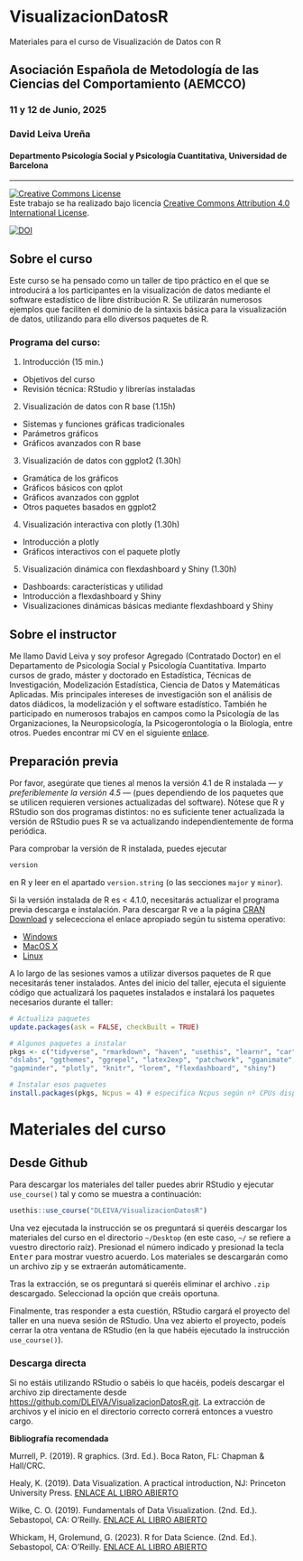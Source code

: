 # VisualizacionDatosR

Materiales para el curso de Visualización de Datos con R

## Asociación Española de Metodología de las Ciencias del Comportamiento (AEMCCO)

### 11 y 12 de Junio, 2025

### David Leiva Ureña

#### Departmento Psicología Social y Psicología Cuantitativa, Universidad de Barcelona

---

<a rel="license" href="http://creativecommons.org/licenses/by/4.0/"><img alt="Creative Commons License" style="border-width:0" src="https://i.creativecommons.org/l/by/4.0/88x31.png" /></a><br />Este trabajo se ha realizado bajo licencia <a rel="license" href="http://creativecommons.org/licenses/by/4.0/">Creative Commons Attribution 4.0 International License</a>.

[![DOI](https://zenodo.org/badge/DOI/10.5281/zenodo.8152802.svg)](https://doi.org/10.5281/zenodo.15574102)

## Sobre el curso

Este curso se ha pensado como un taller de tipo práctico en el que se introducirá a los participantes en la visualización de datos mediante el software estadístico de libre distribución R. Se utilizarán numerosos ejemplos que faciliten el dominio de la sintaxis básica para la visualización de datos, utilizando para ello diversos paquetes de R.

### Programa del curso:

1. Introducción (15 min.)
 - Objetivos del curso
 - Revisión técnica: RStudio y librerías instaladas

2. Visualización de datos con R base (1.15h)
 - Sistemas y funciones gráficas tradicionales 
 - Parámetros gráficos
 - Gráficos avanzados con R base

3. Visualización de datos con ggplot2 (1.30h)
 - Gramática de los gráficos
 - Gráficos básicos con qplot
 - Gráficos avanzados con ggplot
 - Otros paquetes basados en ggplot2

4. Visualización interactiva con plotly (1.30h)
 - Introducción a plotly
 - Gráficos interactivos con el paquete plotly

5. Visualización dinámica con flexdashboard y Shiny (1.30h)
 - Dashboards: características y utilidad
 - Introducción a flexdashboard y Shiny
 - Visualizaciones dinámicas básicas mediante flexdashboard y Shiny

## Sobre el instructor

Me llamo David Leiva y soy profesor Agregado (Contratado Doctor) en el Departamento de Psicología Social y Psicología Cuantitativa. Imparto cursos de grado, máster y doctorado en Estadística, Técnicas de Investigación, Modelización Estadística, Ciencia de Datos y Matemáticas Aplicadas. Mis principales intereses de investigación son el análisis de datos diádicos, la modelización y el software estadístico. También he participado en numerosos trabajos en campos como la Psicología de las Organizaciones, la Neuropsicología, la Psicogerontología o la Biología, entre otros. Puedes encontrar mi CV en el siguiente [enlace](https://github.com/DLEIVA/CV/blob/main/CV_DLU_2025.pdf).

## Preparación previa

Por favor, asegúrate que tienes al menos la versión 4.1 de R instalada &mdash; *y preferiblemente la versión 4.5* &mdash; (pues dependiendo de los paquetes que se utilicen requieren versiones actualizadas del software). Nótese que R y RStudio son dos programas distintos: no es suficiente tener actualizada la versión de RStudio pues R se va actualizando independientemente de forma periódica.

Para comprobar la versión de R instalada, puedes ejecutar

```r
version
```

en R y leer en el apartado `version.string` (o las secciones `major` y `minor`).

Si la versión instalada de R es < 4.1.0, necesitarás actualizar el programa previa descarga e instalación. Para descargar R ve a la página [CRAN Download](https://cran.r-project.org/) y selececciona el enlace apropiado según tu sistema operativo:

* [Windows](https://cran.r-project.org/bin/windows/)
* [MacOS X](https://cran.r-project.org/bin/macosx/)
* [Linux](https://cran.r-project.org/bin/linux/)

A lo largo de las sesiones vamos a utilizar diversos paquetes de R que necesitarás tener instalados. Antes del inicio del taller, ejecuta el siguiente código que actualizará los paquetes instalados e instalará los paquetes necesarios durante el taller:

```r
# Actualiza paquetes
update.packages(ask = FALSE, checkBuilt = TRUE)

# Algunos paquetes a instalar
pkgs <- c("tidyverse", "rmarkdown", "haven", "usethis", "learnr", "car", "magick","gridExtra",
"dslabs", "ggthemes", "ggrepel", "latex2exp", "patchwork", "gganimate", "ggvis",
"gapminder", "plotly", "knitr", "lorem", "flexdashboard", "shiny")

# Instalar esos paquetes
install.packages(pkgs, Ncpus = 4) # especifica Ncpus según nº CPUs disponibles en tu ordenador
```

# Materiales del curso

## Desde Github

Para descargar los materiales del taller puedes abrir RStudio y ejecutar `use_course()` tal y como se muestra a continuación:

```r
usethis::use_course("DLEIVA/VisualizacionDatosR")
```

Una vez ejecutada la instrucción se os preguntará si queréis descargar los materiales del curso en el directorio `~/Desktop` (en este caso, `~/` se refiere a vuestro directorio raíz). Presionad el número indicado y presionad la tecla <kbd>Enter</kbd> para mostrar vuestro acuerdo. Los materiales se descargarán como un archivo zip y se extraerán automáticamente.

Tras la extracción, se os preguntará si queréis eliminar el archivo `.zip` descargado. Seleccionad la opción que creáis oportuna.

Finalmente, tras responder a esta cuestión, RStudio cargará el proyecto del taller en una nueva sesión de RStudio. Una vez abierto el proyecto, podeís cerrar la otra ventana de RStudio (en la que habéis ejecutado la instrucción `use_course()`).

### Descarga directa

Si no estáis utilizando RStudio o sabéis lo que hacéis, podeís descargar el archivo zip directamente desde <https://github.com/DLEIVA/VisualizacionDatosR.git>. La extracción de archivos y el inicio en el directorio correcto correrá entonces a vuestro cargo.


**Bibliografía recomendada**

Murrell, P. (2019). R graphics. (3rd. Ed.). Boca Raton, FL: Chapman & Hall/CRC.

Healy, K. (2019). Data Visualization. A practical introduction, NJ: Princeton University Press. [ENLACE AL LIBRO ABIERTO](https://socviz.co/index.html)

Wilke, C. O. (2019). Fundamentals of Data Visualization. (2nd. Ed.). Sebastopol,
CA: O’Reilly. [ENLACE AL LIBRO ABIERTO](https://clauswilke.com/dataviz/)

Whickam, H, Grolemund, G. (2023). R for Data Science. (2nd. Ed.). Sebastopol,
CA: O’Reilly. [ENLACE AL LIBRO ABIERTO](https://r4ds.hadley.nz/)